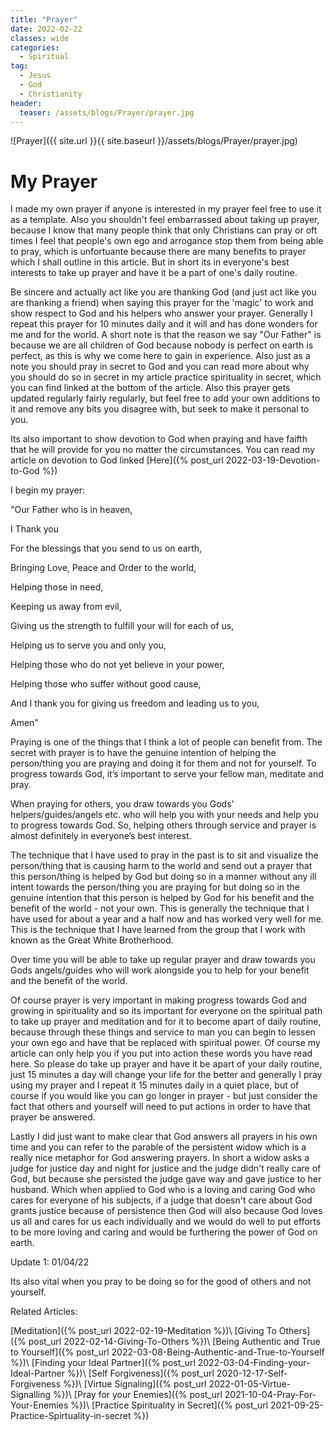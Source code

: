 ```yaml
---
title: "Prayer"
date: 2022-02-22
classes: wide
categories:
  - Spiritual 
tag:
  - Jesus
  - God
  - Christianity
header: 
  teaser: /assets/blogs/Prayer/prayer.jpg
---
```


![Prayer]({{ site.url }}{{ site.baseurl }}/assets/blogs/Prayer/prayer.jpg)

# My Prayer

I made my own prayer if anyone is interested in my prayer feel free to use it as a template. Also you shouldn't feel embarrassed about taking up prayer, because I know that many people think that only Christians can pray or oft times I feel that people's own ego and arrogance stop them from being able to pray, which is unfortuante because there are many benefits to prayer which I shall outline in this article. But in short its in everyone's best interests to take up prayer and have it be a part of one's daily routine.

Be sincere and actually act like you are thanking God (and just act like you are thanking a friend) when saying this prayer for the 'magic' to work and show respect to God and his helpers who answer your prayer. Generally I repeat this prayer for 10 minutes daily and it will and has done wonders for me and for the world. A short note is that the reason we say "Our Father" is because we are all children of God because nobody is perfect on earth is perfect, as this is why we come here to gain in experience. Also just as a note you should pray in secret to God and you can read more about why you should do so in secret in my article practice spirituality in secret, which you can find linked at the bottom of the article. Also this prayer gets updated regularly fairly regularly, but feel free to add your own additions to it and remove any bits you disagree with, but seek to make it personal to you.

Its also important to show devotion to God when praying and have faifth that he will provide for you no matter the circumstances. You can read my article on devotion to God linked [Here]({% post_url 2022-03-19-Devotion-to-God %})

I begin my prayer:

"Our Father who is in heaven,

I Thank you 

For the blessings that you send to us on earth,

Bringing Love, Peace and Order to the world,

Helping those in need,

Keeping us away from evil,

Giving us the strength to fulfill your will for each of us,

Helping us to serve you and only you,

Helping those who do not yet believe in your power,

Helping those who suffer without good cause,

And I thank you for giving us freedom and leading us to you,

Amen"

Praying is one of the things that I think a lot of people can benefit from. The secret with prayer is to have the genuine intention of helping the person/thing you are praying and doing it for them and not for yourself. To progress towards God, it’s important to serve your fellow man, meditate and pray. 

When praying for others, you draw towards you Gods’ helpers/guides/angels etc. who will help you with your needs and help you to progress towards God. So, helping others through service and prayer is almost definitely in everyone’s best interest.

The technique that I have used to pray in the past is to sit and visualize the person/thing that is causing harm to the world and send out a prayer that this person/thing is helped by God but doing so in a manner without any ill intent towards the person/thing you are praying for but doing so in the genuine intention that this person is helped by God for his benefit and the benefit of the world - not your own. This is generally the technique that I have used for about a year and a half now and has worked very well for me. This is the technique that I have learned from the group that I work with known as the Great White Brotherhood.

Over time you will be able to take up regular prayer and draw towards you Gods angels/guides who will work alongside you to help for your benefit and the benefit of the world.

Of course prayer is very important in making progress towards God and growing in spirituality and so its important for everyone on the spiritual path to take up prayer and meditation and for it to become apart of daily routine, because through these things and service to man you can begin to lessen your own ego and have that be replaced with spiritual power. Of course my article can only help you if you put into action these words you have read here. So please do take up prayer and have it be apart of your daily routine, just 15 minutes a day will change your life for the better and generally I pray using my prayer and I repeat it 15 minutes daily in a quiet place, but of course if you would like you can go longer in prayer - but just consider the fact that others and yourself will need to put actions in order to have that prayer be answered.

Lastly I did just want to make clear that God answers all prayers in his own time and you can refer to the parable of the persistent widow which is a really nice metaphor for God answering prayers. In short a widow asks a judge for justice day and night for justice and the judge didn't really care of God, but because she persisted the judge gave way and gave justice to her husband. Which when applied to God who is a loving and caring God who cares for everyone of his subjects, if a judge that doesn't care about God grants justice because of persistence then God will also because God loves us all and cares for us each individually and we would do well to put efforts to be more loving and caring and would be furthering the power of God on earth.

Update 1: 01/04/22

Its also vital when you pray to be doing so for the good of others and not yourself.

Related Articles:

[Meditation]({% post_url 2022-02-19-Meditation %})\\
[Giving To Others]({% post_url 2022-02-14-Giving-To-Others %})\\
[Being Authentic and True to Yourself]({% post_url 2022-03-08-Being-Authentic-and-True-to-Yourself %})\\
[Finding your Ideal Partner]({% post_url 2022-03-04-Finding-your-Ideal-Partner %})\\
[Self Forgiveness]({% post_url 2020-12-17-Self-Forgiveness %})\\
[Virtue Signaling]({% post_url 2022-01-05-Virtue-Signalling %})\\
[Pray for your Enemies]({% post_url 2021-10-04-Pray-For-Your-Enemies %})\\
[Practice Spirituality in Secret]({% post_url 2021-09-25-Practice-Spirtuality-in-secret %})
